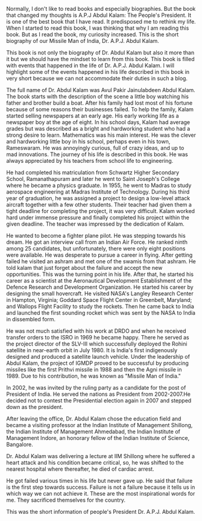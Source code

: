    <p>   Normally, I don't like to read books and especially biographies. But the book that changed my thoughts is A.P.J Abdul Kalam: The People's President. It is one of the best book that I have read. It predisposed me to rethink my life. When I started to read this book, I was thinking that why I am reading this book. But as I read the book, my curiosity increased. This is the short biography of our Missile Man of India, Dr. A.P.J. Abdul Kalam.</p>
   <p>   This book is not only the biography of Dr. Abdul Kalam but also it more than it but we should have the mindset to learn from this book.  This book is filled with events that happened in the life of Dr. A.P.J. Abdul Kalam. I will highlight some of the events happened in his life described in this book in very short because we can not accommodate their duties in such a blog.</p>
    <p>The full name of Dr. Abdul Kalam was Avul Pakir Jainulabdeen Abdul Kalam. The book starts with the description of the scene a little boy watching his father and brother build a boat. After his family had lost most of his fortune because of some reasons their businesses failed. To help the family, Kalam started selling newspapers at an early age. His early working life as a newspaper boy at the age of eight. In his school days, Kalam had average grades but was described as a bright and hardworking student who had a strong desire to learn. Mathematics was his main interest. He was the clever and hardworking little boy in his school, perhaps even in his town, Rameswaram. He was annoyingly curious, full of crazy ideas, and up to mad innovations. The journey of his life is described in this book. He was always appreciated by his teachers from school life to engineering.</p>
    <p>  He had completed his matriculation from Schwartz Higher Secondary School, Ramanathapuram and later he went to Saint Joseph's College where he became a physics graduate. In 1955, he went to Madras to study aerospace engineering at Madras Institute of Technology. During his third year of graduation, he was assigned a project to design a low-level attack aircraft together with a few other students. Their teacher had given them a tight deadline for completing the project, it was very difficult. Kalam worked hard under immense pressure and finally completed his project within the given deadline. The teacher was impressed by the dedication of Kalam.</p> 
    <p>  He wanted to become a fighter plane pilot. He was stepping towards his dream. He got an interview call from an Indian Air Force. He ranked ninth among 25 candidates, but unfortunately, there were only eight positions were available. He was desperate to pursue a career in flying. After getting failed he visited an ashram and met one of the swamis from that ashram. He told kalam that just forget about the failure and accept the new opportunities. This was the turning point in his life. After that, he started his career as a scientist at the Aeronautical Development Establishment of the Defence Research and Development Organization. He started his career by designing the small hovercraft. He visited NASA's Langley Research Center in Hampton, Virginia; Goddard Space Flight Center in Greenbelt, Maryland; and Wallops Flight Facility to study the rockets. Then he came back to India and launched the first sounding rocket which was sent by the NASA to India in dissembled form.</p>
    <p>  He was not much satisfied with his work at DRDO and when he received transfer orders to the ISRO in 1969 he became happy. There he served as the project director of the SLV-III which successfully deployed the Rohini satellite in near-earth orbit in July 1980. It is India's first indigenously designed and produced a satellite launch vehicle.  Under the leadership of Abdul Kalam, the project of IGMDP proved to be successful by producing missiles like the first Prithvi missile in 1988 and then the Agni missile in 1989. Due to his contribution, he was known as "Missile Man of India." </p>
    <p>In 2002, he was invited by the ruling party as a candidate for the post of President of India. He served the nations as President from 2002-2007.He decided not to contest the Presidential election again in 2007 and stepped down as the president. </p>
    <p>  After leaving the office, Dr. Abdul Kalam chose the education field and became a visiting professor at the Indian Institute of Management Shillong, the Indian Institute of Management Ahmedabad, the Indian Institute of Management Indore, an honorary fellow of the Indian Institute of Science, Bangalore.</p>
    <p>  Dr. Abdul Kalam was delivering a lecture at IIM Shillong where he suffered a heart attack and his condition became critical, so, he was shifted to the nearest hospital where thereafter, he died of cardiac arrest.</p>
    <p>  He got failed various times in his life but never gave up. He said that failure is the first step towards success. Failure is not a failure because it tells us in which way we can not achieve it. These are the most inspirational words for me. They sacrificed themselves for the country.</p>
This was the short information of people's President Dr. A.P.J. Abdul Kalam. 

